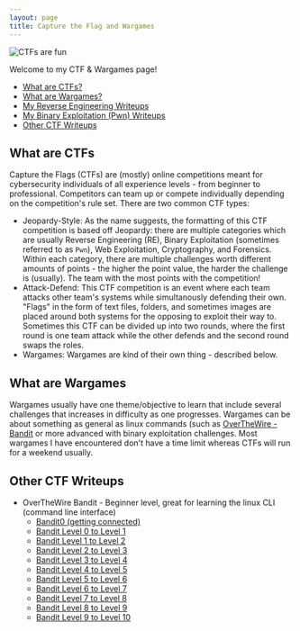 ```yaml
---
layout: page
title: Capture the Flag and Wargames
---
```


![CTFs are fun](https://raw.githubusercontent.com/SecurityNoodle/SecurityNoodle.github.io/master/Images/ctf.png)

Welcome to my CTF & Wargames page!

* [What are CTFs?](https://securitynoodle.github.io/CTF/#what-are-ctfs)
* [What are Wargames?](https://securitynoodle.github.io/CTF/#what-are-wargames)
* [My Reverse Engineering Writeups](https://securitynoodle.github.io/CTF/ReverseEngineering/)
* [My Binary Exploitation (Pwn) Writeups](https://securitynoodle.github.io/CTF/BinaryExploitation/)
* [Other CTF Writeups](https://securitynoodle.github.io/CTF/#other-ctf-writeups)

## What are CTFs
Capture the Flags (CTFs) are (mostly) online competitions meant for cybersecurity individuals of all experience levels - from beginner to professional. Competitors can team up or compete individually depending on the competition's rule set. There are two common CTF types:

* Jeopardy-Style: As the name suggests, the formatting of this CTF competition is based off Jeopardy: there are multiple categories which are usually Reverse Engineering (RE), Binary Exploitation (sometimes referred to as `Pwn`), Web Exploitation, Cryptography, and Forensics. Within each category, there are multiple challenges worth different amounts of points - the higher the point value, the harder the challenge is (usually). The team with the most points with the competition!
* Attack-Defend: This CTF competition is an event where each team attacks other team's systems while simultanously defending their own. "Flags" in the form of text files, folders, and sometimes images are placed around both systems for the opposing to exploit their way to. Sometimes this CTF can be divided up into two rounds, where the first round is one team attack while the other defends and the second round swaps the roles. 
* Wargames: Wargames are kind of their own thing - described below.

## What are Wargames
Wargames usually have one theme/objective to learn that include several challenges that increases in difficulty as one progresses. Wargames can be about something as general as linux commands (such as [OverTheWire - Bandit](https://overthewire.org/wargames/bandit/) or more advanced with binary exploitation challenges. Most wargames I have encountered don't have a time limit whereas CTFs will run for a weekend usually. 

## Other CTF Writeups
* OverTheWire Bandit - Beginner level, great for learning the linux CLI (command line interface)
  * [Bandit0 (getting connected)](https://securitynoodle.github.io/writeups/Wargames-CLI-OverTheWire-Bandit0/)
  * [Bandit Level 0 to Level 1](https://securitynoodle.github.io/writeups/Wargames-CLI-OverTheWire-Bandit0-1/)
  * [Bandit Level 1 to Level 2](https://securitynoodle.github.io/writeups/Wargames-CLI-OverTheWire-Bandit1-2)
  * [Bandit Level 2 to Level 3](https://securitynoodle.github.io/writeups/Wargames-CLI-OverTheWire-Bandit2-3)
  * [Bandit Level 3 to Level 4](https://securitynoodle.github.io/writeups/Wargames-CLI-OverTheWire-Bandit3-4)
  * [Bandit Level 4 to Level 5](https://securitynoodle.github.io/writeups/Wargames-CLI-OverTheWire-Bandit4-5)
  * [Bandit Level 5 to Level 6](https://securitynoodle.github.io/writeups/Wargames-CLI-OverTheWire-Bandit5-6)
  * [Bandit Level 6 to Level 7](https://securitynoodle.github.io/writeups/Wargames-CLI-OverTheWire-Bandit6-7)
  * [Bandit Level 7 to Level 8](https://securitynoodle.github.io/writeups/Wargames-CLI-OverTheWire-Bandit7-8)
  * [Bandit Level 8 to Level 9](https://securitynoodle.github.io/writeups/Wargames-CLI-OverTheWire-Bandit8-9)
  * [Bandit Level 9 to Level 10](https://securitynoodle.github.io/writeups/Wargames-CLI-OverTheWire-Bandit9-10)
